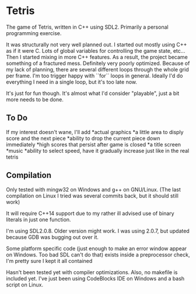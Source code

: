 <b><h1>Tetris</h1></b>

<p>
The game of Tetris, written in C++ using SDL2. Primarily a personal programming exercise.  
</p>
<p>
It was structurally not very well planned out. I started out mostly using C++ as if it were C.
Lots of global variables for controlling the game state, etc...
Then I started mixing in more C++ features. As a result, the project became something of a fractured mess.
Definitely very poorly optimized. Because of my lack of planning, there are several different loops through
the whole grid per frame. I'm too trigger happy with ``for`` loops in general. Ideally I'd do everything I
need in a single loop, but it's too late now.

It's just for fun though.
It's almost what I'd consider "playable", just a bit more needs to be done.

</p>
<h2>To Do</h2>
<p>
If my interest doesn't wane, I'll add
*actual graphics
*a little area to disply score and the next piece
*ability to drop the current piece down immediately
*high scores that persist after game is closed
*a title screen
*music
*ability to select speed, have it gradually increase just like in the real tetris
</p>

<h2>Compilation</h2>
<p>
Only tested with mingw32 on Windows and g++ on GNU/Linux. (The last compilation on Linux I tried was 
several commits back, but it should still work)

It will require C++14 support due to my rather ill advised use of binary literals in just one function.

I'm using SDL2.0.8. Older version might work. I was using 2.0.7, but updated because GDB was bugging out
 over it.

Some platform specific code (just enough to make an error window appear on Windows. Too bad SDL can't do that) exists inside a preprocessor
check, I'm pretty sure I kept it all contained

Hasn't been tested yet with compiler optimizations.
Also, no makefile is included yet. I've just been using CodeBlocks IDE on Windows and a bash script on Linux.
</p>